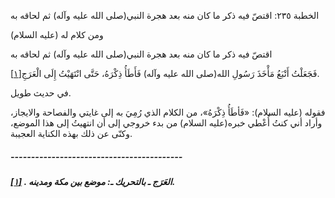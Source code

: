   الخطبة  ٢٣٥: اقتصّ فيه ذكر ما كان منه بعد هجرة النبي(صلى الله عليه وآله) ثم لحاقه به	

ومن كلام له (عليه السلام)

اقتصّ فيه ذكر ما كان منه بعد هجرة النبي(صلى الله عليه وآله) ثم لحاقه به

فَجَعَلْتُ أَتْبَعُ مَأْخَذَ رَسُولِ الله(صلى الله عليه وآله) فَأَطَأُ ذِكْرَهُ، حَتَّى انْتَهَيْتُ إِلَى الْعَرَجِ[[١\]](https://arabic.balaghah.net/node/743#_ftn1).

في حديث طويل.

فقوله (عليه السلام): «فَأطَأُ ذِكْرَهُ»، من الكلام الذي  رُمِيَ به إلى غايتي والفصاحة والايجاز، وأراد أني كنتُ أُعْطي خبره(عليه  السلام) من بدء خروجي إلى أن انتهيتُ إلى هذا الموضع، وكنّى عن ذلك بهذه  الكناية العجيبة.

##### ------------------------------------------

##### [[١\]](https://arabic.balaghah.net/node/743#_ftnref1) . العَرَج ـ بالتحريك ـ: موضع بين مكة ومدينه. 
